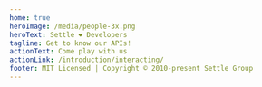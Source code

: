 ```yaml
---
home: true
heroImage: /media/people-3x.png
heroText: Settle ❤️ Developers
tagline: Get to know our APIs!
actionText: Come play with us
actionLink: /introduction/interacting/
footer: MIT Licensed | Copyright © 2010-present Settle Group
---
```


